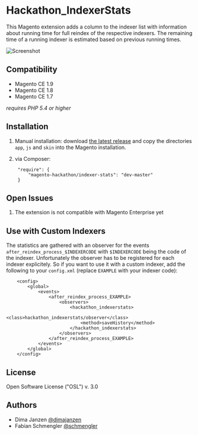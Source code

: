 Hackathon_IndexerStats
======================

This Magento extension adds a column to the indexer list with information about running time for full reindex of the
respective indexers. The remaining time of a running indexer is estimated based on previous running times.

![Screenshot](https://github.com/magento-hackathon/Hackathon_IndexerStats/raw/master/screenshot-progress.png)

Compatibility
----
- Magento CE 1.9
- Magento CE 1.8
- Magento CE 1.7

*requires PHP 5.4 or higher*

Installation
----

1. Manual installation: download [the latest release](https://github.com/magento-hackathon/Hackathon_IndexerStats/zipball/master) and copy the directories `app`, `js` and `skin` into the
Magento installation.
2. via Composer:

        "require": {
            "magento-hackathon/indexer-stats": "dev-master"
        }


Open Issues
----

1. The extension is not compatible with Magento Enterprise yet


Use with Custom Indexers
----

The statistics are gathered with an observer for the events `after_reindex_process_$INDEXERCODE` with `$INDEXERCODE` being
the code of the indexer. Unfortunately the observer has to be registered for each indexer explicitely. So if you want to
use it with a custom indexer, add the following to your `config.xml` (replace `EXAMPLE` with your indexer code):

        <config>
            <global>
                <events>
                    <after_reindex_process_EXAMPLE>
                        <observers>
                            <hackathon_indexerstats>
                                <class>hackathon_indexerstats/observer</class>
                                <method>saveHistory</method>
                            </hackathon_indexerstats>
                        </observers>
                    </after_reindex_process_EXAMPLE>
                </events>
            </global>
        </config>


License
----

Open Software License ("OSL") v. 3.0

Authors
----

- Dima Janzen [@dimajanzen](http://twitter.com/dimajanzen)
- Fabian Schmengler [@schmengler](http://twitter.com/fschmengler)